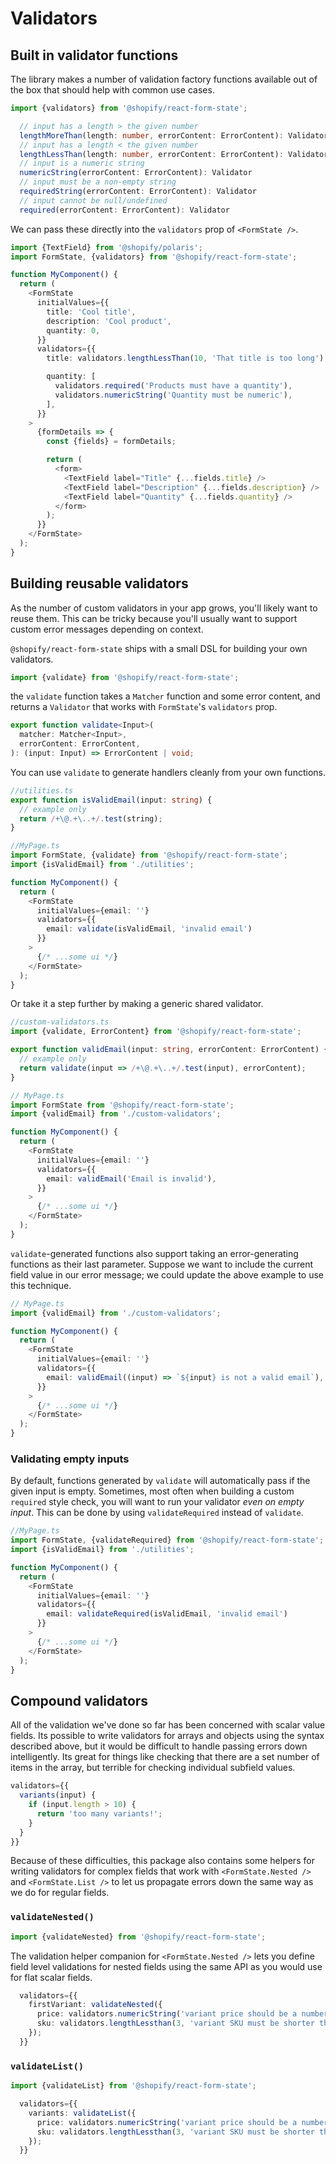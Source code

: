 # Validators

## Built in validator functions

The library makes a number of validation factory functions available out of the box that should help with common use cases.

```typescript
import {validators} from '@shopify/react-form-state';
```

```typescript
  // input has a length > the given number
  lengthMoreThan(length: number, errorContent: ErrorContent): Validator
  // input has a length < the given number
  lengthLessThan(length: number, errorContent: ErrorContent): Validator
  // input is a numeric string
  numericString(errorContent: ErrorContent): Validator
  // input must be a non-empty string
  requiredString(errorContent: ErrorContent): Validator
  // input cannot be null/undefined
  required(errorContent: ErrorContent): Validator
```

We can pass these directly into the `validators` prop of `<FormState />`.

```typescript
import {TextField} from '@shopify/polaris';
import FormState, {validators} from '@shopify/react-form-state';

function MyComponent() {
  return (
    <FormState
      initialValues={{
        title: 'Cool title',
        description: 'Cool product',
        quantity: 0,
      }}
      validators={{
        title: validators.lengthLessThan(10, 'That title is too long'),

        quantity: [
          validators.required('Products must have a quantity'),
          validators.numericString('Quantity must be numeric'),
        ],
      }}
    >
      {formDetails => {
        const {fields} = formDetails;

        return (
          <form>
            <TextField label="Title" {...fields.title} />
            <TextField label="Description" {...fields.description} />
            <TextField label="Quantity" {...fields.quantity} />
          </form>
        );
      }}
    </FormState>
  );
}
```

## Building reusable validators

As the number of custom validators in your app grows, you'll likely want to reuse them. This can be tricky because you'll usually want to support custom error messages depending on context.

`@shopify/react-form-state` ships with a small DSL for building your own validators.

```typescript
import {validate} from '@shopify/react-form-state';
```

the `validate` function takes a `Matcher` function and some error content, and returns a `Validator` that works with `FormState`'s `validators` prop.

```typescript
export function validate<Input>(
  matcher: Matcher<Input>,
  errorContent: ErrorContent,
): (input: Input) => ErrorContent | void;
```

You can use `validate` to generate handlers cleanly from your own functions.

```typescript
//utilities.ts
export function isValidEmail(input: string) {
  // example only
  return /+\@.+\..+/.test(string);
}
```

```typescript
//MyPage.ts
import FormState, {validate} from '@shopify/react-form-state';
import {isValidEmail} from './utilities';

function MyComponent() {
  return (
    <FormState
      initialValues={email: ''}
      validators={{
        email: validate(isValidEmail, 'invalid email')
      }}
    >
      {/* ...some ui */}
    </FormState>
  );
}
```

Or take it a step further by making a generic shared validator.

```typescript
//custom-validators.ts
import {validate, ErrorContent} from '@shopify/react-form-state';

export function validEmail(input: string, errorContent: ErrorContent) {
  // example only
  return validate(input => /+\@.+\..+/.test(input), errorContent);
}
```

```typescript
// MyPage.ts
import FormState from '@shopify/react-form-state';
import {validEmail} from './custom-validators';

function MyComponent() {
  return (
    <FormState
      initialValues={email: ''}
      validators={{
        email: validEmail('Email is invalid'),
      }}
    >
      {/* ...some ui */}
    </FormState>
  );
}
```

`validate`-generated functions also support taking an error-generating functions as their last parameter. Suppose we want to include the current field value in our error message; we could update the above example to use this technique.

```typescript
// MyPage.ts
import {validEmail} from './custom-validators';

function MyComponent() {
  return (
    <FormState
      initialValues={email: ''}
      validators={{
        email: validEmail((input) => `${input} is not a valid email`),
      }}
    >
      {/* ...some ui */}
    </FormState>
  );
}
```

### Validating empty inputs

By default, functions generated by `validate` will automatically pass if the given input is empty. Sometimes, most often when building a custom `required` style check, you will want to run your validator _even on empty input_. This can be done by using `validateRequired` instead of `validate`.

```typescript
//MyPage.ts
import FormState, {validateRequired} from '@shopify/react-form-state';
import {isValidEmail} from './utilities';

function MyComponent() {
  return (
    <FormState
      initialValues={email: ''}
      validators={{
        email: validateRequired(isValidEmail, 'invalid email')
      }}
    >
      {/* ...some ui */}
    </FormState>
  );
}
```

## Compound validators

All of the validation we've done so far has been concerned with scalar value fields. Its possible to write validators for arrays and objects using the syntax described above, but it would be difficult to handle passing errors down intelligently. Its great for things like checking that there are a set number of items in the array, but terrible for checking individual subfield values.

```typescript
validators={{
  variants(input) {
    if (input.length > 10) {
      return 'too many variants!';
    }
  }
}}
```

Because of these difficulties, this package also contains some helpers for writing validators for complex fields that work with `<FormState.Nested />` and `<FormState.List />` to let us propagate errors down the same way as we do for regular fields.

### `validateNested()`

```typescript
import {validateNested} from '@shopify/react-form-state';
```

The validation helper companion for `<FormState.Nested />` lets you define field level validations for nested fields using the same API as you would use for flat scalar fields.

```typescript
  validators={{
    firstVariant: validateNested({
      price: validators.numericString('variant price should be a number'),
      sku: validators.lengthLessthan(3, 'variant SKU must be shorter than 3 characters');
    });
  }}
```

### `validateList()`

```typescript
import {validateList} from '@shopify/react-form-state';
```

```typescript
  validators={{
    variants: validateList({
      price: validators.numericString('variant price should be a number'),
      sku: validators.lengthLessthan(3, 'variant SKU must be shorter than 3 characters');
    });
  }}
```
